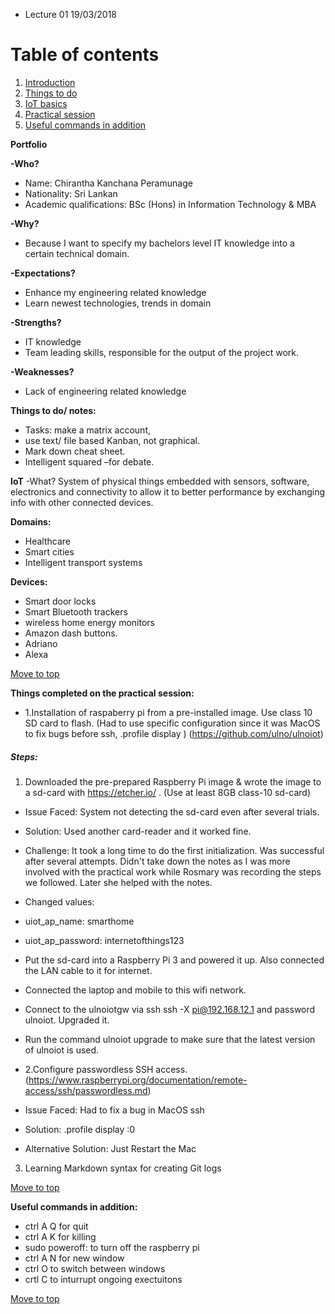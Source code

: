 <a name= "top"></a>

* Lecture 01 19/03/2018

# Table of contents

1. [Introduction](#Introduction) 
2. [Things to do](#To_do_list)
3. [IoT basics](#IoT_Basics)
4. [Practical session](#Practical_session)
5. [Useful commands in addition](#Commands)

**Portfolio** <a name= "Introduction"></a>


**-Who?**
* Name: Chirantha Kanchana Peramunage
* Nationality: Sri Lankan 
* Academic qualifications: BSc (Hons) in Information Technology & MBA

**-Why?** 
* Because I want to specify my bachelors level IT knowledge into a certain technical domain.

**-Expectations?**
* Enhance my engineering related knowledge 
* Learn newest technologies, trends in domain 

**-Strengths?**
* IT knowledge 
* Team leading skills, responsible for the output of the project work. 

**-Weaknesses?**
* Lack of engineering related knowledge


**Things to do/ notes:** <a name= "To_do_list"></a>
* Tasks: make a matrix account,
* use text/ file based Kanban, not graphical. 
* Mark down cheat sheet. 
* Intelligent squared –for debate.

**IoT** <a name= "IoT_Basics"></a>
-What? System of physical things embedded with sensors, software, electronics and connectivity to allow it to better performance by exchanging info with other connected devices. 

**Domains:** 
* Healthcare 
* Smart cities
* Intelligent transport systems

**Devices:** 
* Smart door locks
* Smart Bluetooth trackers
* wireless home energy monitors
* Amazon dash buttons. 
* Adriano
* Alexa  


[Move to top](#top)

**Things completed on the practical session:** <a name= "Practical_session"></a>
* 1.Installation of raspaberry pi from a pre-installed image. Use class 10 SD card to flash. 
(Had to use specific configuration since it was MacOS to fix bugs before ssh,
.profile
display
)
(https://github.com/ulno/ulnoiot)

##### Steps:

1. Downloaded the pre-prepared Raspberry Pi image & wrote the image to a sd-card with https://etcher.io/ . (Use at least 8GB class-10 sd-card)

* Issue Faced: System not detecting the sd-card even after several trials.

* Solution: Used another card-reader and it worked fine.

* Challenge: It took a long time to do the first initialization. Was successful after several attempts. Didn't take down the notes as I was more involved with the practical work while Rosmary was recording the steps we followed. Later she helped with the notes. 

* Changed values:

* uiot_ap_name: smarthome
* uiot_ap_password: internetofthings123
* Put the sd-card into a Raspberry Pi 3 and powered it up. Also connected the LAN cable to it for internet.

* Connected the laptop and mobile to this wifi network.

* Connect to the ulnoiotgw via ssh ssh -X pi@192.168.12.1 and password ulnoiot. Upgraded it.

* Run the command ulnoiot upgrade to make sure that the latest version of ulnoiot is used.

* 2.Configure passwordless SSH access. 
(https://www.raspberrypi.org/documentation/remote-access/ssh/passwordless.md) 

* Issue Faced: Had to fix a bug in MacOS ssh

* Solution: .profile display :0

* Alternative Solution: Just Restart the Mac

3. Learning Markdown syntax for creating Git logs

[Move to top](#top)

**Useful commands in addition:** <a name= "Commands"></a>
* ctrl A Q for quit
* ctrl A K for killing
* sudo poweroff: to turn off the raspberry pi
* ctrl A N for new window
* ctrl O to switch between windows
* crtl C to inturrupt ongoing exectuitons

[Move to top](#top)
